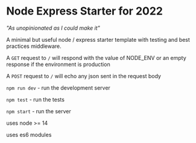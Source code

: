 # Node Express Starter for 2022

*"As unopinionated as I could make it"*

A minimal but useful node / express starter template with testing and
best practices middleware.

A `GET` request to `/` will respond with the value of NODE_ENV or an empty
response if the environment is production

A `POST` request to `/` will echo any json sent in the request body

`npm run dev` - run the development server

`npm test` - run the tests

`npm start` - run the server

uses node >= 14

uses es6 modules